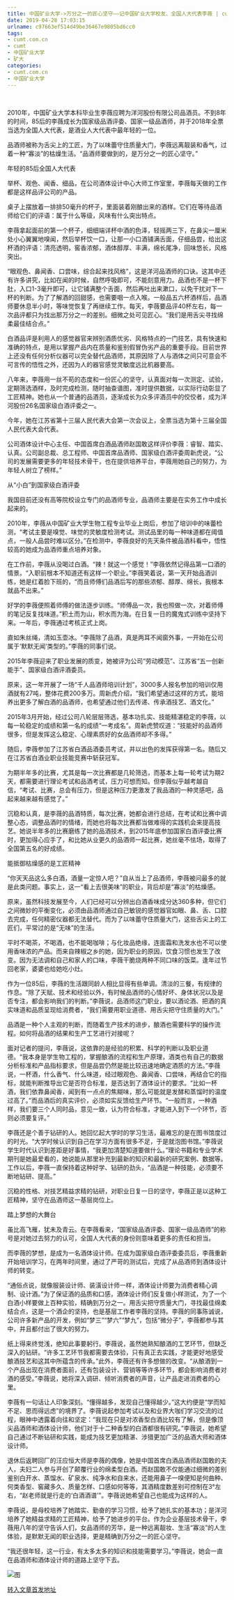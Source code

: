 ```yaml
---
title: 中国矿业大学->万分之一的匠心坚守——记中国矿业大学校友、全国人大代表李薇 | cumt.com.cn
date: 2019-04-28 17:03:15
urlname: c97663ef514d49be36467e9805bd6cc0
tags: 
- cumt.com.cn
- cumt
- 中国矿业大学
- 矿大
categories:
- cumt.com.cn
- 中国矿业大学
---
```


  

2010年，中国矿业大学本科毕业生李薇应聘为洋河股份有限公司品酒员。不到8年的时间，85后的李薇成长为国家级品酒评委、国家一级品酒师，并于2018年全票当选为全国人大代表，是酒业人大代表中最年轻的一位。

品酒师被称为舌尖上的工匠，为了以味蕾守住质量大门，李薇远离靓装和香气，过着一种“寡淡”的枯燥生活。“品酒师要做到的，是万分之一的匠心坚守。”

年轻的85后全国人大代表

举杯、观色、闻香、细品，在公司酒体设计中心大师工作室里，李薇每天做的工作都是这样品评公司的产品。

桌子上摆放着一排排50毫升的杯子，里面装着刚酿出来的酒样。它们在等待品酒师给它们的评语：属于什么等级，风味有什么突出特点。

李薇拿起面前的第一个杯子，细细端详杯中酒的色泽，轻摇两三下，在鼻尖一厘米处小心翼翼地嗅闻，然后举杯饮一口，让那一小口酒铺满舌面，仔细品尝，给出这杯酒的评语：清亮透明，窖香浓郁，酒体醇厚、丰满，绵长尾净，回味悠长，风格突出。

“眼观色、鼻闻香、口尝味，综合起来找风格”，这是洋河品酒师的口诀。这其中还有许多讲究，比如在闻的时候，自然呼吸即可，不能刻意用力。品酒也不是一杯下肚，入口1-3毫升即可，让它铺满整个舌面，然后再吐出来漱口，以免干扰对下一杯的判断。为了了解酒的回甜感，也需要咽一点入喉。一般品五六杯酒样后，品酒师要休息半小时，等味觉恢复了再继续工作。每天，李薇要品评40杯左右，每一次品评都只为找出那万分之一的差别。细微之处可见匠心。“我们是用舌尖寻找绵柔最佳结合点。”

白酒品评是利用人的感觉器官来辨别酒质优劣、风格特点的一门技艺，具有快速和准确的特点，是用以掌握产品内在质量和鉴别假冒伪劣产品的重要手段。目前世界上还没有任何分析仪器可以完全替代品酒师，其原因除了人与酒体之间只可意会不可言传的悟性之外，还因为人的器官感觉灵敏度远比机器要高。

八年来，李薇用一丝不苟的态度和一份匠心的坚守，认真面对每一次测定、试验，定期筛选酒样，及时完成检测，随时抽查谱图，准时提供数据，以实际行动彰显了工匠精神。她也从一个普通的品酒员，逐渐成长为众多评酒员中的佼佼者，成为洋河股份26名国家级白酒评委之一。

今年，她在江苏省第十三届人民代表大会第一次会议上，全票当选为第十三届全国人民代表大会代表。

公司酒体设计中心主任、中国首席白酒品酒师赵国敢这样评价李薇：睿智、踏实、认真。公司副总裁、总工程师、中国首席品酒师、国家级白酒评委周新虎说，“公司的发展需要更多的年轻技术骨干，也在提供培养平台，李薇用她自己的努力，为年轻人树立了榜样。”       

从“小白”到国家级白酒评委

我国目前还没有高等院校设立专门的品酒师专业，品酒师主要是在实务工作中成长起来的。

2010年，李薇从中国矿业大学生物工程专业毕业上岗后，参加了培训中的味蕾检测，“考试主要是嗅觉、味觉的灵敏度检测考试。测试品里的每一种味道都在阈值点，一般人品尝时难以区分。”在检测中，李薇良好的先天条件被品酒科看中，悟性较高的她成为品酒师重点培养对象。

在工作前，李薇从没喝过白酒。“辣！就这一个感觉！”李薇依然记得品第一口酒的情景。“入职前根本不知道还有这样一个职业。”李薇笑着说，第一天开始品酒训练，她是红着脸下班的，“而且师傅们品酒后写的那些浓郁、醇厚、绵长，我根本就品不出来。”

好学的李薇便照着师傅的做法逐步训练。“师傅品一次，我也照做一次，对着师傅的笔记反复找味道。”积土而为山，积水而为海。在日复一日的魔鬼式训练中坚持下来。一年后，李薇通过考核正式上岗。

直如朱丝绳，清如玉壶冰。“李薇除了品酒，真是两耳不闻窗外事，一开始在公司属于‘默默无闻’类型的。”李薇的同事们说。

2015年李薇迎来了职业发展的质变，她被评为公司“劳动模范”、江苏省“五一创新能手”、国家级白酒评酒委员。

原来，这一年开展了一场“千人品酒师培训计划”，3000多人报名参加的培训仅用酒就有27吨，整体花费200多万。周新虎介绍，“我们希望通过这样的方式，能培养出更多了解白酒的品酒师，也希望通过他们去传递、传承酒技艺、酒文化。”

2015年3月开始，经过公司八轮层层筛选，基本功扎实、技能精湛稳定的李薇，以每一轮稳定的成绩和第一名的成绩“一考成名”。周新虎赞叹道：“技能好的品酒师很多，但是发挥这么稳定、心理素质好的女品酒师却不多得。”

随后，李薇参加了江苏省白酒品酒委员考试，并以出色的发挥获得第一名。随后又在江苏省白酒业职业技能竞赛中斩获冠军。

为期半年多的比赛，尤其是每一次比赛都是几轮筛选，而基本上每一轮考试为期2天，都需要进行理论考试和品酒考试，压力可想而知。但李薇似乎越考越自信，“考试、比赛，总会有压力，但是这种压力更激发了我品酒的一种灵感吧，品起来越来越有感觉了。”

沉稳和认真，是李薇的品酒特质，每次比赛，她都会进行总结，在考试和比赛中调整心态，调整品酒时的情绪，而她也将每次比赛都当做难得的实践机会来提高技艺。她说半年多的比赛磨练了她的品酒技术，到2015年底参加国家白酒评委比赛时，更加得心应手了，和比她从业更久的品酒师一起比赛，她丝毫不怯场，取得了全国第五名的好成绩。       

能抵御枯燥感的是工匠精神

“你天天品这么多白酒，酒量一定惊人吧？”自从当上了品酒师，李薇被问最多的就是此类问题。事实上，这一“看上去很美味”的职业，背后却是“寡淡”的枯燥感。

原来，虽然科技发展至今，人们已经可以分辨出白酒香味成分达360多种，但它们之间微妙的平衡变化，必须由品酒师通过自己敏锐的感觉器官如眼、鼻、舌、口腔去完成，任何精密仪器都无法替代。而为了以味蕾守住质量大门，这些舌尖上的工匠们，平常过的是“无味”的生活。

平时不喝茶，不喝酒，也不能喝咖啡；与化妆品绝缘，连面霜和洗发水也不可以使用香味浓的产品。而来自辣椒之乡的她，因为职业的原因，饮食习惯也发生了改变。因为无法调和自己和家人的口味，李薇干脆烧两种不同口味的饭菜。逢年过节回老家，婆婆也给她吃小灶。

作为一位85后，李薇的生活跟同龄人相比显得有些单调。清淡的三餐，有规律的作息。“除了天赋、技术和经验以外，有时候品酒师的心情好坏、身体状况以及是否专注，都会影响我们的判断。”李薇说，品酒师这门职业，要以酒论酒、把酒的真实味道和品质呈现给消费者，“我们需要用职业道德、用舌尖把守住质量的大门。”

品酒是一种个人主观的判断，而随着生产技术的进步，酿酒也需要科学的操作流程。如何将品酒的结果和生产工艺进行对接呢？

面对记者的提问，李薇说，这依靠的是经验的积累、科学的判断以及职业道德。“我本身是学生物工程的，掌握酿酒的流程和生产原理，酒类也有自己的数据分析标准和产品指标要求，但是品尝仍然是能比较迅速地确定酒质的方法。”李薇说，一杯酒，什么香气、什么味道，经过眼观色、鼻闻香、口尝味，再结合它的指标，就能判断推导出它是否符合标准，是否达到了酒体设计的要求。“比如一杯酒，我们依靠鼻闻香，闻到有一点点的焦糊味，那么可能就是发酵和蒸馏时的温度过高了。”而品酒后的真实评价，必须如实反馈给生产环节。“一般而言，一种酒样，我们要三个人同时品，意见一致，认为符合标准，才能进入到下一个环节，否则必须要复评。”

李薇还是个善于钻研的人。她回忆起大学时的学习生活，最难忘的是在图书馆度过的时光。“大学时候认识到自己在学习方面有很多不足，于是就泡图书馆。”李薇说学生时代认识到差距是好事情，“我更加清楚知道要做什么。”理论书籍和专业学术期刊是她最爱看的，她说能从那里补充到最新的知识和最新的研究案例、数据等。工作以后，李薇一直保持着这种好学、钻研的劲头，“品酒是一种技能，必须要不断地钻研、提高。”

沉稳的性格、对技艺精益求精的钻研，对职业日复一日的坚守，李薇正是以这种工匠精神，坚守在品酒师这一基层岗位上。       

踏上梦想的大舞台

虽比高飞雁，犹未及青云。在李薇看来，“国家级品酒评委、国家一级品酒师”的称号是对她过去努力的认可，全国人大代表的身份则意味着更多的责任和担当。

而李薇的梦想，是成为一名酒体设计师。在成为国家级白酒评委委员后，李薇重新开始培训学习，在两年时间里，通过了严苛的测试后，完成了从品酒师到酒体设计师的转变。

“通俗点说，就像服装设计师、装潢设计师一样，酒体设计师要为消费者精心调制、设计酒。”为了保证酒的品质和口感，酒体设计师们反复做小样测试，为了一个白酒小样要做上百种实验，精确到万分之一。用舌尖把守质量大门，寻找最佳绵柔结合点，这是一个酒企的坚持，也是基层工作者李薇的坚持。李薇的同事陈诚说，公司许多新产品的开发，例如“梦三”“梦六”“梦九”，包括“微分子”，李薇都参与其中，并且都付出了很大的努力。

纸上得来终觉浅，绝知此事要躬行。李薇说，虽然她熟知酿酒的工艺环节，但缺乏深入的钻研。“许多工艺环节我都需要去体验，只有真正去实践，才能更好地感受酿酒技艺和这其中所蕴含的传承。”此外，李薇还有许多想做的改变。“从酿酒到一个产品出现在消费者面前，还有包装设计、营销等等许多环节，都会影响消费者对酒的感受。”李薇说，她将深入调研、倾听消费者的声音，让产品走进消费者的心里。

李薇有一句话让人印象深刻。“懂得越多，发现自己懂得越少。”这大约便是“学而知不足、思而得远虑”的境界了。李薇说起参加考试以及和业界大咖们学习交流的过程，眼神中透露着向往和坚定：“我现在只是对浓香型白酒比较有了解，但是像顶尖品酒师和酒体设计师，他们对于十二种香型的白酒都很有研究。”李薇说，她希望自己通过不断钻研和实践，能成为技艺更加精湛、涉猎更加广泛的品酒大师和酒体设计师。

退休后返聘回厂的汪应恒大师是李薇的偶像，她是中国首席白酒品酒师赵国敢的夫人，夫妇二人参与开创了颠覆行业的绵柔型白酒。而赵国敢不仅能通过细微的差别鉴别白开水、蒸馏水、矿泉水、纯净水和自来水，还能用鼻子一嗅便知是何曲种、何类香型、窖藏多久、质量怎样、口感如何等等，其酒精度数差别可控制在3°左右，“赵老师就是行走的‘白酒酒谱’”。李薇说她希望自己也能成为这样的人。

李薇说，是母校培养了她踏实、勤奋的学习习惯，给予了她扎实的基本功；是洋河培养了她精益求精的工匠精神，给予了她进步的平台。作为企业基层技术骨干，李薇用八年的坚守告诉人们，女品酒师的芳华，是一种远离靓妆、生活“寡淡”的人生体验，是默默无闻的职业选择，更是精确到万分之一的匠心坚守。

“我还很年轻，这一行业，有太多太多的知识和技能需要学习。”李薇说，她会一直在品酒师和酒体设计师的道路上坚守下去。

![图](http://xwzx.cumt.edu.cn/_upload/article/images/58/c8/bc7d0dde469f9deae4a0c989ebcf/cb4d7d53-c15b-4054-8010-12ecacc397e8.jpg)

[转入文章首发地址](http://xwzx.cumt.edu.cn/ea/64/c521a518756/page.htm)